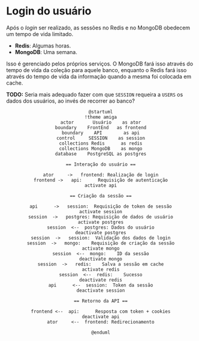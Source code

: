 # Login do usuário

Após o _login_ ser realizado, as sessões no Redis e no MongoDB obedecem um tempo
de vida limitado.

- **Redis**: Algumas horas.
- **MongoDB**: Uma semana.

Isso é gerenciado pelos próprios serviços. O MongoDB fará isso através do tempo
de vida da coleção para aquele banco, enquanto o Redis fará isso através do
tempo de vida da informação quando a mesma foi colocada em cache.

**TODO:** Seria mais adequado fazer com que `SESSION` requeira a `USERS` os
dados dos usuários, ao invés de recorrer ao banco?

<center>

```plantuml
@startuml
!theme amiga
actor       Usuário    as ator
boundary    FrontEnd   as frontend
boundary    API        as api
control     SESSION    as session
collections Redis      as redis
collections MongoDB    as mongo
database    PostgreSQL as postgres

== Interação do usuário ==

ator     ->   frontend: Realização de login
frontend ->   api:      Requisição de autenticação
activate api

== Criação da sessão ==

api      ->   session:  Requisição de token de sessão
activate session
session  ->   postgres: Requisição de dados de usuário
activate postgres
session  <--  postgres: Dados do usuário
deactivate postgres
session  ->   session:  Validação dos dados de login
session  ->   mongo:    Requisição de criação da sessão
activate mongo
session  <--  mongo:    ID da sessão
deactivate mongo
session  ->   redis:    Salva a sessão em cache
activate redis
session  <--  redis:    Sucesso
deactivate redis
api      <--  session:  Token da sessão
deactivate session

== Retorno da API ==

frontend <--  api:      Resposta com token + cookies
deactivate api
ator     <--  frontend: Redirecionamento

@enduml
```

</center>

